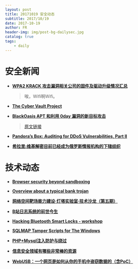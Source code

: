 ```yaml
---
layout: post
title: 20171019 安全动态
subtitle: 2017/10/19
date: 2017-10-19
author: FR
header-img: img/post-bg-dailysec.jpg
catalog: true
tags:
    - daily
---
```

# 安全新闻
- **[WPA2 KRACK 攻击漏洞相关公司的固件及驱动升级情况汇总](https://www.easyaq.com/news/496928615.shtml)**
    > 唉，Wifi啊Wifi。

- **[The Cyber Vault Project](http://nsarchive.gwu.edu/project/cyber-vault-project)**

 - **[BlackOasis APT 和利用 0day 漏洞的新目标攻击](https://paper.seebug.org/418/)**
    >[原文链接](https://securelist.com/blackoasis-apt-and-new-targeted-attacks-leveraging-zero-day-exploit/82732/)

- **[Pandora’s Box: Auditing for DDoS Vulnerabilities, Part II](https://blog.radware.com/security/2017/10/auditing-ddos-vulnerabilities-2/)**

- **[希拉里:维基解密目前已经成为俄罗斯情报机构的下辖组织](https://www.easyaq.com/news/1494321464.shtml)**

# 技术动态
- **[Browser security beyond sandboxing](https://blogs.technet.microsoft.com/mmpc/2017/10/18/browser-security-beyond-sandboxing/)**

- **[Overview about a typical bank trojan](http://www.blackstormsecurity.com/docs/FOAATTB.pdf)**

- **[网络空间靶场能力建设·灯塔实验室·技术沙龙（第五期）](https://mp.weixin.qq.com/s/YyGiYORwk78SKRk_oLe0Xg)**

- **[B站日志系统的前世今生](https://mp.weixin.qq.com/s/onrBwQ0vyLJYWD_FRnNjEg)**

- **[Hacking Bluetooth Smart Locks - workshop](https://smartlockpicking.com/slides/BruCON0x09_2017_Hacking_Bluetooth_Smart_locks.pdf)**

- **[SQLMAP Tamper Scripts for The Windows](https://pen-testing.sans.org/blog/2017/10/13/sqlmap-tamper-scripts-for-the-win)**

- **[PHP+Mysql注入防护与绕过](https://mp.weixin.qq.com/s/qwSS3d9H3_l6LXPheGdAZw)**

- **[信息安全领域有哪些非常棒的资源](http://bar.freebuf.com/comment/9775)**

- **[WebUSB：一个网页是如何从你的手机中盗窃数据的（含PoC）](http://www.freebuf.com/articles/web/150335.html)**

